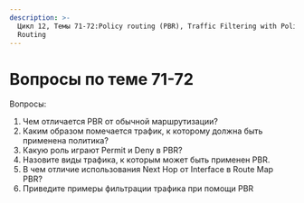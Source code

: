 ```yaml
---
description: >-
  Цикл 12, Темы 71-72:Policy routing (PBR), Traffic Filtering with Policy-Based
  Routing
---
```


# Вопросы по теме 71-72

Вопросы:

1. Чем отличается PBR от обычной маршрутизации?
2. Каким образом помечается трафик, к которому должна быть применена политика?
3. Какую роль играют Permit и Deny в PBR?
4. Назовите виды трафика, к которым может быть применен PBR.
5. В чем отличие использования Next Hop от Interface в Route Map PBR?
6. Приведите примеры фильтрации трафика при помощи PBR

